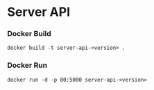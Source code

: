 # Server API

### Docker Build

```shell
docker build -t server-api-<version> .
```

### Docker Run

```shell
docker run -d -p 80:5000 server-api-<version>
```
